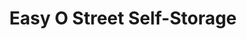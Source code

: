 ---
title: "Easy O Street Self-Storage"
url: /lincoln/easy-o-street-self-storage/
shop: doityourself
---